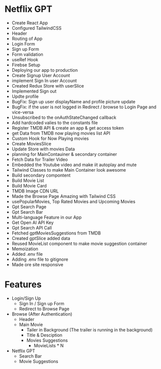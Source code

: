 # Netflix GPT

- Create React App 
- Configured TailwindCSS
- Header
- Routing of App
- Login Form
- Sign up Form
- Form validation
- useRef Hook
- Firebse Setup
- Deploying our  app to production 
- Create Signup User Account
- implement Sign In user Account
- Created Redux Store with userSlice
- Implemented Sign out
- Updte profile
- BugFix: Sign up user displayName and profile picture update
- BugFix: if the user is not logged in Redirect / browse to Login Page and vice-versa
- Unsubscribed to the onAuthStateChanged callback 
- Add hardcoded valies to the constants file
- Register TMDB API & create an app & get access token
- get Data from TMDB now playing movies list API
- Custom Hook for Now Playing movies
- Create MoviesSlice
- Update Store with movies Data 
- planning for MainContauiner & secondary container
- Fetch Data for Trailer Video
- Embedded the Youtube video and make iit autoplay and mute
- Tailwind Classes to make Main Container look awesome
- Build secondary compontent
- Build Movie List 
- Build Movie Card
- TMDB Image CDN URL
- Made the Browse Page Amazing with Tailwind CSS
- usePopularMovies, Top Rated Movies and Upcoming Movies
- Gpt Search Page 
- Gpt Search Bar
- Multi-language Feature in our App 
- Get Open AI API Key
- Gpt Search API Call
- Fetched gptMoviesSuggestions from TMDB
- Created gptSlice added data
- Reused MovieList component to make movie suggestion container
- Memoization
- Added .env file
- Adding .env file to gitignore
- Made ore site responsive

 

# Features
- Login/Sign Up
    - Sign In / Sign up Form
    - Redirect to Browse Page
- Browse (After Authentication)
    - Header
    - Main Movie
        - Tailer in Background (The trailer is running in the background)
        - Title & Desciption
        - Movies Suggestions
            - MovieLists * N
- Netflix GPT 
    - Search Bar
    - Movie Suggestions
